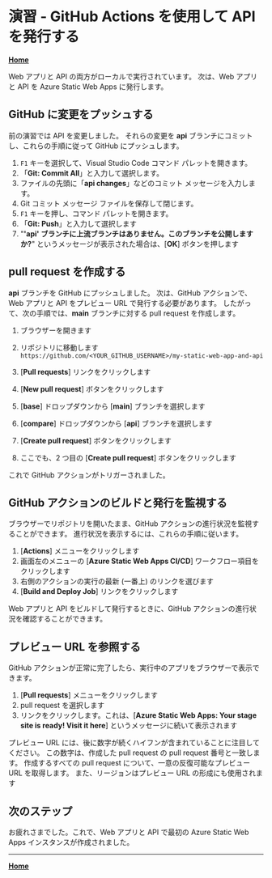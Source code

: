 # 演習 - GitHub Actions を使用して API を発行する

**[Home](./README.md)** 

Web アプリと API の両方がローカルで実行されています。 次は、Web アプリと API を Azure Static Web Apps に発行します。

## GitHub に変更をプッシュする
前の演習では API を変更しました。 それらの変更を **api** ブランチにコミットし、これらの手順に従って GitHub にプッシュします。

  1. `F1` キーを選択して、Visual Studio Code コマンド パレットを開きます。
  1. 「**Git: Commit All**」と入力して選択します。
  1. ファイルの先頭に「**api changes**」などのコミット メッセージを入力します。
  1. Git コミット メッセージ ファイルを保存して閉じます。  
  1. `F1` キーを押し、コマンド パレットを開きます。
  1. 「**Git: Push**」と入力して選択します
  1. "**'api' ブランチに上流ブランチはありません。このブランチを公開しますか?**" というメッセージが表示された場合は、[**OK**] ボタンを押します

## pull request を作成する

**api** ブランチを GitHub にプッシュしました。 次は、GitHub アクションで、Web アプリと API をプレビュー URL で発行する必要があります。 したがって、次の手順では、**main** ブランチに対する pull request を作成します。

  1. ブラウザーを開きます
  1. リポジトリに移動します  
     `https://github.com/<YOUR_GITHUB_USERNAME>/my-static-web-app-and-api`

  1. [**Pull requests**] リンクをクリックします
  1. [**New pull request**] ボタンをクリックします
  1. [**base**] ドロップダウンから [**main**] ブランチを選択します
  1. [**compare**] ドロップダウンから [**api**] ブランチを選択します
  1. [**Create pull request**] ボタンをクリックします
  1. ここでも、2 つ目の [**Create pull request**] ボタンをクリックします

これで GitHub アクションがトリガーされました。

## GitHub アクションのビルドと発行を監視する
ブラウザーでリポジトリを開いたまま、GitHub アクションの進行状況を監視することができます。 進行状況を表示するには、これらの手順に従います。

  1. [**Actions**] メニューをクリックします
  1. 画面左のメニューの [**Azure Static Web Apps CI/CD**] ワークフロー項目をクリックします
  1. 右側のアクションの実行の最新 (一番上) のリンクを選びます
  1. [**Build and Deploy Job**] リンクをクリックします

Web アプリと API をビルドして発行するときに、GitHub アクションの進行状況を確認することができます。

## プレビュー URL を参照する
GitHub アクションが正常に完了したら、実行中のアプリをブラウザーで表示できます。

  1. [**Pull requests**] メニューをクリックします
  1. pull request を選択します
  1. リンクをクリックします。これは、[**Azure Static Web Apps: Your stage site is ready! Visit it here**] というメッセージに続いて表示されます

プレビュー URL には、後に数字が続くハイフンが含まれていることに注目してください。 この数字は、作成した pull request の pull request 番号と一致します。 作成するすべての pull request について、一意の反復可能なプレビュー URL を取得します。 また、リージョンはプレビュー URL の形成にも使用されます

## 次のステップ
お疲れさまでした。これで、Web アプリと API で最初の Azure Static Web Apps インスタンスが作成されました。

----

**[Home](./README.md)** 
